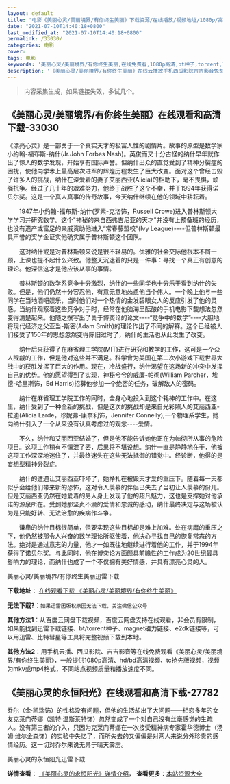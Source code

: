 ```yaml
---
layout: default
title: '电影《美丽心灵/美丽境界/有你终生美丽》下载资源/在线播放/视频地址/1080p/高清/蓝光'
date: "2021-07-10T14:40:18+0800"
last_modified_at: "2021-07-10T14:40:18+0800"
permalink: /33030/
categories: 电影
cover:
tags: 电影
keywords: '美丽心灵/美丽境界/有你终生美丽,在线免费看,1080p高清,bt种子,torrent,百度云盘,magnet,磁力链,迅雷下载资源'
description: '《美丽心灵/美丽境界/有你终生美丽》在线云播放手机西瓜影院吉吉影音免费看，1080p高清bd/hd未删减完整版和tc抢先枪版，mkv/mp4格式，附带bt/torrent种子、magnet/磁力链、百度云盘、网盘资源迅雷下载链接'
---
```


>内容采集生成，如果链接失效，多试几个。


## 《美丽心灵/美丽境界/有你终生美丽》在线观看和高清下载-33030

《漂亮心灵》是一部关于一个真实天才的极富人性的剧情片。故事的原型是数学家小约翰-福布斯-纳什(Jr.John Forbes Nash)。英俊而又十分古怪的纳什早年就作出了惊人的数学发现，开始享有国际声誉。但纳什出众的直觉受到了精神分裂症的困扰，使他向学术上最高层次进军的辉煌历程发生了巨大改变。面对这个曾经击毁了许多人的挑战，纳什在深爱着的妻子艾丽西亚(Alicia)的相助下，毫不畏惧，顽强抗争。经过了几十年的艰难努力，他终于战胜了这个不幸，并于1994年获得诺贝尔奖。这是一个真人真事的传奇故事，今天纳什继续在他的领域中耕耘着。</p>　　1947年小约翰-福布斯-纳什(罗素-克洛饰，Russell Crowe)进入普林斯顿大学学习并研究数学。这个"神秘的来自西弗吉尼亚的天才"并没有上预备班的经历，也没有遗产或富足的亲戚资助他进入&ldquo;常春藤盟校&rdquo;(Ivy League)----但普林斯顿最具声誉的奖学金证实他确实属于普林斯顿这个团队。</p>　　这对纳什或是对普林斯顿来说是很不轻易的。优雅的社会交际他根本不屑一顾，上课也提不起什么兴致。他整天沉迷着的只是一件事：寻找一个真正有创意的理论。他深信这才是他应该从事的事情。</p>　　普林斯顿的数学系竞争十分激烈，纳什的一些同学也十分乐于看到纳什的失败。但是，他们仍然十分容忍他，有意无意地怂恿他当个伟人。一个晚上他与一些同学在当地洒吧娱乐，当时他们对一个热情的金发碧眼女人的反应引发了他的灵感。当纳什观察着这些竞争对手时，经常在他脑海里酝酿的手机电影下载想法忽然变得清楚起来。他随之撰写出了关于博奕论的论文----“竞争中的数学”----大胆地将现代经济之父亚当-斯密(Adam Smith)的理论作出了不同的解释。这个已经被人们接受了150年的思想忽然变得陈旧过时了，纳什的生活也从此发生了改变。</p>　　纳什后来获得了在麻省理工学院(MIT)进行研究和教学的工作，这可是一个众人觊觎的工作，但是他对这些并不满足。科学曾为美国在第二次小游戏下载世界大战中的获胜发挥了巨大的作用。现在，冷战盛行，纳什渴望在这场新的冲突中发挥自己的优势。他的愿望得到了实现，神秘兮兮的威廉-帕彻(William Parcher，埃德-哈里斯饰，Ed Harris)招募他参加一个绝密的任务，破解敌人的密码。</p>　　纳什在麻省理工学院工作的同时，全身心地投入到这个耗神的工作中。在这里，纳什受到了一种全新的挑战，但是这次的挑战却是来自光彩照人的艾丽西亚-拉迪(Alicia Larde，珍妮弗-康奈利饰，Jennifer Connelly),一个物理系学生，她向纳什引入了一个从来没有认真考虑过的观念----爱情。</p>　　不久，纳什和艾丽西亚结婚了，但是他不能告诉她他正在为帕彻所从事的危险项目。这项工作稍有不慎泄了密，后果将不堪设想。纳什一直是静静地在干，他被这项工作深深地迷住了，并最终迷失在这些无法抵御的错觉中。经诊断，他得的是妄想型精神分裂症。</p>　　纳什的遭遇让艾丽西亚吓坏了，她挣扎在被毁天才爱的重压下。随着每一天都似乎会给他们带来新的恐怖，这对令人羡慕的伴侣已失去了当初让人羡慕的份儿。但是艾丽西亚仍然在她爱着的男人身上发现了他的超凡魅力，这也是支撑她对他承诺的源泉所在。受到她那坚贞不渝的爱情和忠诚的感动，纳什最终决定与这场被认为是只能好转、无法治愈的疾病作斗争。</p>　　谦卑的纳什目标很简单，但要实现这些目标却是难上加难。处在病魔的重压之下，他仍然被那令人兴奋的数学理论所驱使着，他决心寻找自己的恢复常态的方法。绝对是通过意志的力量，他才一如既往地继续进行着他的工作，并于1994年获得了诺贝尔奖。与此同时，他在博奕论方面颇具前瞻性的工作成为20世纪最具影响力的理论，而纳什也成了一个不仅拥有美好情感，并具有漂亮心灵的人。</p>


美丽心灵/美丽境界/有你终生美丽迅雷下载

**下载地址**： [在线观看下载 《美丽心灵/美丽境界/有你终生美丽》](https://www.993dy.com//vod-detail-id-15748.html) 


**无法下载?**：`如果迅雷因版权原因无法下载，关注微信公众号 `

**其他方法1**：从百度云网盘下载视频，百度云网盘支持在线观看，非会员有限制，如果能找到迅雷下载链接、bt/torrent种子、magnet磁力链接、e2dk链接等，可以用迅雷、比特彗星等工具将完整视频下载到本地。

**其他方法2**：用手机云播、西瓜影院、吉吉影音等在线免费观看《美丽心灵/美丽境界/有你终生美丽》，一般提供1080p高清、hd/bd高清视频、tc抢先版视频，视频为mkv或mp4格式，不同站点视频质量和播放速度不同。


## 《美丽心灵的永恒阳光》在线观看和高清下载-27782

乔尔（金·凯瑞饰）的性格没有问题，但他的生活却出了大问题——相恋多年的女友克莱门蒂娜（凯特&middot;温斯莱特饰）忽然变成了一个对自己没有丝毫感觉的生疏人。没有第三者的介入，只因为克莱门蒂娜在一次接受精神病专家霍华德博士（汤姆·维尔金森饰）的实验中失忆了，而所失去的又偏偏是对两人来说分外珍贵的感情经历。这一切对乔尔来说无异于晴天霹雳。


美丽心灵的永恒阳光迅雷下载

**详情查看**： [《美丽心灵的永恒阳光》详情介绍](/movie/27782/)， **查看更多**：[本站资源大全](/movie/t/all/)

